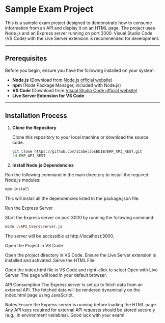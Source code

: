 # Sample Exam Project

This is a sample exam project designed to demonstrate how to consume information from an API and display it on an HTML page. The project uses Node.js and an Express server running on port 3000. Visual Studio Code (VS Code) with the Live Server extension is recommended for development.

---

## Prerequisites

Before you begin, ensure you have the following installed on your system:

- **Node.js** (Download from [Node.js official website](https://nodejs.org/))
- **npm** (Node Package Manager, included with Node.js)
- **VS Code** (Download from [Visual Studio Code official website](https://code.visualstudio.com/))
- **Live Server Extension for VS Code**

---

## Installation Process

1. **Clone the Repository**

   Clone this repository to your local machine or download the source code.

   ```bash
   git clone https://github.com/iCabellosEDIB/ERP_API_REST.git
   cd ERP_API_REST
   ```

2. **Install Node.js Dependencies**

Run the following command in the main directory to install the required Node.js modules:

```bash
npm install
```
This will install all the dependencies listed in the package.json file.

Run the Express Server

Start the Express server on port 3000 by running the following command:

```bash
node .\API_Users\server.js
```
The server will be accessible at http://localhost:3000.

Open the Project in VS Code

Open the project directory in VS Code.
Ensure the Live Server extension is installed and activated.
Serve the HTML File

Open the index.html file in VS Code and right-click to select Open with Live Server. The page will load in your default browser.

API Consumption
The Express server is set up to fetch data from an external API. The fetched data will be rendered dynamically on the index.html page using JavaScript.

Notes
Ensure the Express server is running before loading the HTML page.
Any API keys required for external API requests should be stored securely (e.g., in environment variables).
Good luck with your exam!

